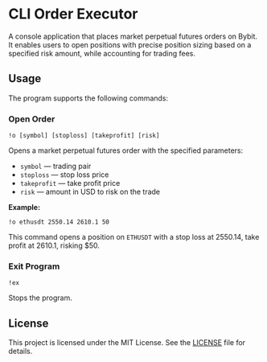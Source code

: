 # CLI Order Executor

A console application that places market perpetual futures orders on Bybit. It enables users to open positions with precise position sizing based on a specified risk amount, while accounting for trading fees.

## Usage

The program supports the following commands:

### Open Order

```
!o [symbol] [stoploss] [takeprofit] [risk]
```
Opens a market perpetual futures order with the specified parameters:
- `symbol` — trading pair
- `stoploss` — stop loss price
- `takeprofit` — take profit price
- `risk` — amount in USD to risk on the trade

**Example:**
```
!o ethusdt 2550.14 2610.1 50
```
This command opens a position on `ETHUSDT` with a stop loss at 2550.14, take profit at 2610.1, risking $50.

### Exit Program

```
!ex
```
Stops the program.

## License

This project is licensed under the MIT License. See the [LICENSE](LICENSE) file for details.